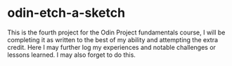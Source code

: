 # odin-etch-a-sketch
This is the fourth project for the Odin Project fundamentals course, I will be completing it as written to the best of my ability and attempting the extra credit.
Here I may further log my experiences and notable challenges or lessons learned. I may also forget to do this.